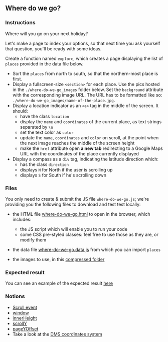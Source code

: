 ## Where do we go?

### Instructions

Where will you go on your next holiday?

Let's make a page to index your options, so that next time you ask yourself that question, you'll be ready with some ideas.

Create a function named `explore`, which creates a page displaying the list of `places` provided in the data file below.

- Sort the `places` from north to south, so that the northern-most place is first.
- Display a fullscreen-size `<section>` for each place. Use the pics hosted in the `./where-do-we-go_images` folder below. Set the `background` attribute with the corresponding image URL. The URL has to be formatted like so: `./where-do-we-go_images/name-of-the-place.jpg`.
- Display a location indicator as an `<a>` tag in the middle of the screen. It should:
  - have the class `location`
  - display the `name` and `coordinates` of the current place, as text strings separated by `\n`
  - set the text color as `color`
  - update the `name`, `coordinates` and `color` on scroll, at the point when the next image reaches the middle of the screen height
  - make the `href` attribute open **a new tab** redirecting to a Google Maps URL with the coordinates of the place currently displayed
- Display a compass as a `div` tag, indicating the latitude direction which:
  - has the class `direction`
  - displays `N` for North if the user is scrolling up
  - displays `S` for South if he's scrolling down

### Files

You only need to create & submit the JS file `where-do-we-go.js`; we're providing you the following files to download and test test locally:

- the HTML file [where-do-we-go.html](./where-do-we-go.html) to open in the browser, which includes:

  - the JS script which will enable you to run your code
  - some CSS pre-styled classes: feel free to use those as they are, or modify them

- the data file [where-do-we-go.data.js](./where-do-we-go.data.js) from which you can import `places`

- the images to use, in this [compressed folder](https://assets.01-edu.org/where-do-we-go_images.zip)

### Expected result

You can see an example of the expected result [here](https://youtu.be/BLxNi1WH6_0)

### Notions

- [Scroll event](https://developer.mozilla.org/en-US/docs/Web/API/Element/scroll_event)
- [window](https://developer.mozilla.org/en-US/docs/Web/API/Window)
- [innerHeight](https://developer.mozilla.org/en-US/docs/Web/API/Window/innerHeight)
- [scrollY](https://developer.mozilla.org/en-US/docs/Web/API/Window/scrollY)
- [pageYOffset](https://developer.mozilla.org/en-US/docs/Web/API/Window/pageYOffset)
- Take a look at the [DMS coordinates system](https://en.wikipedia.org/wiki/Decimal_degrees)
